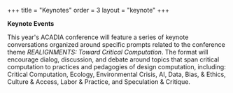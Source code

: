 +++
title = "Keynotes"
order = 3
layout = "keynote"
+++

**Keynote Events**

This year's ACADIA conference will feature a series of keynote conversations organized around specific prompts related to the conference theme *REALIGNMENTS: Toward Critical Computation*. The format will encourage dialog, discussion, and debate around topics that span critical computation to practices and pedagogies of design computation, including: Critical Computation, Ecology, Environmental Crisis, AI, Data, Bias, & Ethics, Culture & Access, Labor & Practice, and Speculation & Critique.

